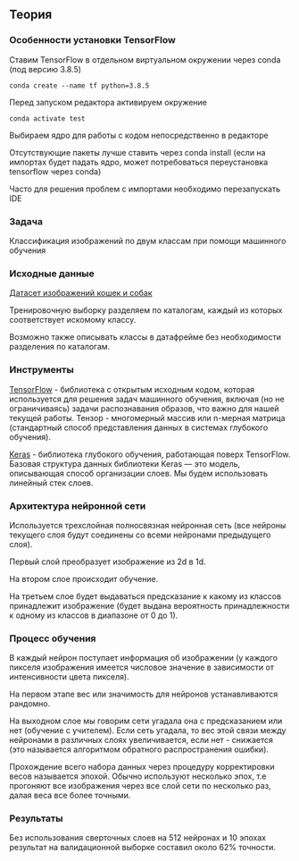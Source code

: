 ## Теория

### Особенности установки TensorFlow

Ставим TensorFlow в отдельном виртуальном окружении через conda (под версию 3.8.5)

```
conda create --name tf python=3.8.5
```

Перед запуском редактора активируем окружение

```
conda activate test
```

Выбираем ядро для работы с кодом непосредственно в редакторе

Отсутствующие пакеты лучше ставить через conda install (если на импортах будет падать ядро, может потребоваться переустановка tensorflow через conda)

Часто для решения проблем с импортами необходимо перезапускать IDE

### Задача

Классификация изображений по двум классам при помощи машинного обучения

### Исходные данные

[Датасет изображений кошек и собак](https://www.kaggle.com/competitions/dogs-vs-cats/data)

Тренировочную выборку разделяем по каталогам, каждый из которых соответствует искомому классу.

Возможно также описывать классы в датафрейме без необходимости разделения по каталогам.

### Инструменты

[TensorFlow](https://www.tensorflow.org/) - библиотека с открытым исходным кодом, которая используется для решения задач машинного обучения, включая (но не ограничиваясь) задачи распознавания образов, что важно для нашей текущей работы. Тензор - многомерный массив или n-мерная матрица (стандартный способ представления данных в системах глубокого обучения).

[Keras](https://ru-keras.com/home/) - библиотека глубокого обучения, работающая поверх TensorFlow. Базовая структура данных библиотеки Keras — это модель, описывающая способ организации слоев. Мы будем использовать линейный стек слоев.

### Архитектура нейронной сети

Используется трехслойная полносвязная нейронная сеть (все нейроны текущего слоя будут соединены со всеми нейронами предыдущего слоя).

Первый слой преобразует изображение из 2d в 1d.

На втором слое происходит обучение.

На третьем слое будет выдаваться предсказание к какому из классов принадлежит изображение (будет выдана вероятность принадлежности к одному из классов в диапазоне от 0 до 1).

### Процесс обучения

В каждый нейрон поступает информация об изображении (у каждого пикселя изображения имеется числовое значение в зависимости от интенсивности цвета пикселя).

На первом этапе вес или значимость для нейронов устанавливаются рандомно.

На выходном слое мы говорим сети угадала она с предсказанием или нет (обучение с учителем). Если сеть угадала, то вес этой связи между нейронами в различных слоях увеличивается, если нет - снижается (это называется алгоритмом обратного распространения ошибки).

Прохождение всего набора данных через процедуру корректировки весов называется эпохой. Обычно используют несколько эпох, т.е прогоняют все изображения через все слой сети по несколько раз, далая веса все более точными.

### Результаты

Без использования сверточных слоев на 512 нейронах и 10 эпохах результат на валидационной выборке составил около 62% точности.